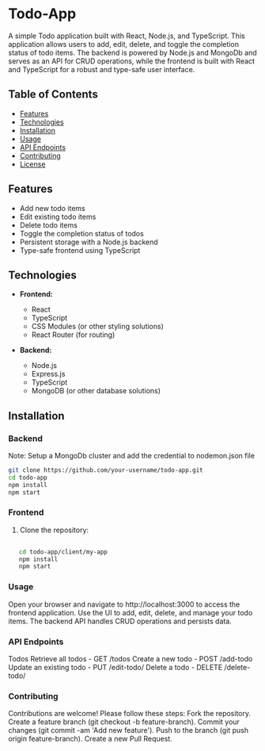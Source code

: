 # Todo-App

A simple Todo application built with React, Node.js, and TypeScript. This application allows users to add, edit, delete, and toggle the completion status of todo items. The backend is powered by Node.js and MongoDb and serves as an API for CRUD operations, while the frontend is built with React and TypeScript for a robust and type-safe user interface.

## Table of Contents

- [Features](#features)
- [Technologies](#technologies)
- [Installation](#installation)
- [Usage](#usage)
- [API Endpoints](#api-endpoints)
- [Contributing](#contributing)
- [License](#license)

## Features

- Add new todo items
- Edit existing todo items
- Delete todo items
- Toggle the completion status of todos
- Persistent storage with a Node.js backend
- Type-safe frontend using TypeScript

## Technologies

- **Frontend:**
  - React
  - TypeScript
  - CSS Modules (or other styling solutions)
  - React Router (for routing)

- **Backend:**
  - Node.js
  - Express.js
  - TypeScript
  - MongoDB (or other database solutions)

## Installation

### Backend 
Note: Setup a MongoDb cluster and add the credential to nodemon.json file
```bash
git clone https://github.com/your-username/todo-app.git
cd todo-app
npm install
npm start
```
### Frontend

1. Clone the repository:
```bash
  
   cd todo-app/client/my-app
   npm install
   npm start
```
### Usage
Open your browser and navigate to http://localhost:3000 to access the frontend application.
Use the UI to add, edit, delete, and manage your todo items.
The backend API handles CRUD operations and persists data.

### API Endpoints
Todos
Retrieve all todos - 
GET /todos
Create a new todo - 
POST /add-todo 
Update an existing todo - 
PUT /edit-todo/
Delete a todo - 
DELETE /delete-todo/

### Contributing
Contributions are welcome! Please follow these steps:
Fork the repository.
Create a feature branch (git checkout -b feature-branch).
Commit your changes (git commit -am 'Add new feature').
Push to the branch (git push origin feature-branch).
Create a new Pull Request.

   
